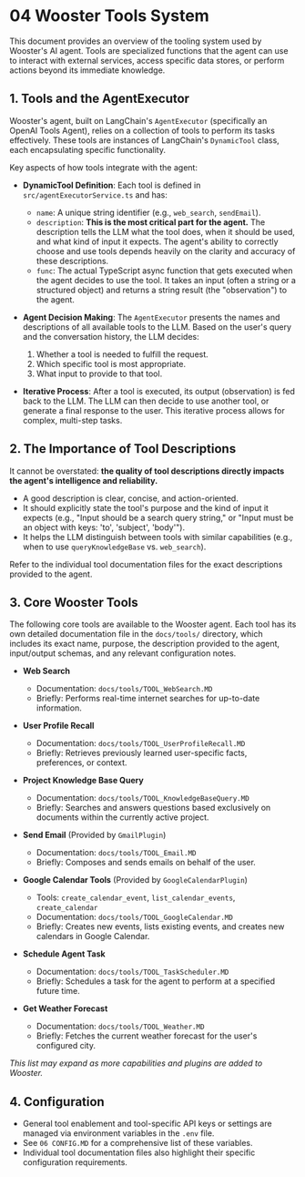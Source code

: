 # 04 Wooster Tools System

This document provides an overview of the tooling system used by Wooster's AI agent. Tools are specialized functions that the agent can use to interact with external services, access specific data stores, or perform actions beyond its immediate knowledge.

## 1. Tools and the AgentExecutor

Wooster's agent, built on LangChain's `AgentExecutor` (specifically an OpenAI Tools Agent), relies on a collection of tools to perform its tasks effectively. These tools are instances of LangChain's `DynamicTool` class, each encapsulating specific functionality.

Key aspects of how tools integrate with the agent:

- **DynamicTool Definition**: Each tool is defined in `src/agentExecutorService.ts` and has:
    - `name`: A unique string identifier (e.g., `web_search`, `sendEmail`).
    - `description`: **This is the most critical part for the agent.** The description tells the LLM what the tool does, when it should be used, and what kind of input it expects. The agent's ability to correctly choose and use tools depends heavily on the clarity and accuracy of these descriptions.
    - `func`: The actual TypeScript async function that gets executed when the agent decides to use the tool. It takes an input (often a string or a structured object) and returns a string result (the "observation") to the agent.

- **Agent Decision Making**: The `AgentExecutor` presents the names and descriptions of all available tools to the LLM. Based on the user's query and the conversation history, the LLM decides:
    1.  Whether a tool is needed to fulfill the request.
    2.  Which specific tool is most appropriate.
    3.  What input to provide to that tool.

- **Iterative Process**: After a tool is executed, its output (observation) is fed back to the LLM. The LLM can then decide to use another tool, or generate a final response to the user. This iterative process allows for complex, multi-step tasks.

## 2. The Importance of Tool Descriptions

It cannot be overstated: **the quality of tool descriptions directly impacts the agent's intelligence and reliability.**

- A good description is clear, concise, and action-oriented.
- It should explicitly state the tool's purpose and the kind of input it expects (e.g., "Input should be a search query string," or "Input must be an object with keys: 'to', 'subject', 'body'").
- It helps the LLM distinguish between tools with similar capabilities (e.g., when to use `queryKnowledgeBase` vs. `web_search`).

Refer to the individual tool documentation files for the exact descriptions provided to the agent.

## 3. Core Wooster Tools

The following core tools are available to the Wooster agent. Each tool has its own detailed documentation file in the `docs/tools/` directory, which includes its exact name, purpose, the description provided to the agent, input/output schemas, and any relevant configuration notes.

- **Web Search**
    - Documentation: `docs/tools/TOOL_WebSearch.MD`
    - Briefly: Performs real-time internet searches for up-to-date information.

- **User Profile Recall**
    - Documentation: `docs/tools/TOOL_UserProfileRecall.MD`
    - Briefly: Retrieves previously learned user-specific facts, preferences, or context.

- **Project Knowledge Base Query**
    - Documentation: `docs/tools/TOOL_KnowledgeBaseQuery.MD`
    - Briefly: Searches and answers questions based exclusively on documents within the currently active project.

- **Send Email** (Provided by `GmailPlugin`)
    - Documentation: `docs/tools/TOOL_Email.MD`
    - Briefly: Composes and sends emails on behalf of the user.

- **Google Calendar Tools** (Provided by `GoogleCalendarPlugin`)
    - Tools: `create_calendar_event`, `list_calendar_events`, `create_calendar`
    - Documentation: `docs/tools/TOOL_GoogleCalendar.MD`
    - Briefly: Creates new events, lists existing events, and creates new calendars in Google Calendar.

- **Schedule Agent Task**
    - Documentation: `docs/tools/TOOL_TaskScheduler.MD`
    - Briefly: Schedules a task for the agent to perform at a specified future time.

- **Get Weather Forecast**
    - Documentation: `docs/tools/TOOL_Weather.MD`
    - Briefly: Fetches the current weather forecast for the user's configured city.

*This list may expand as more capabilities and plugins are added to Wooster.*

## 4. Configuration

- General tool enablement and tool-specific API keys or settings are managed via environment variables in the `.env` file.
- See `06 CONFIG.MD` for a comprehensive list of these variables.
- Individual tool documentation files also highlight their specific configuration requirements.